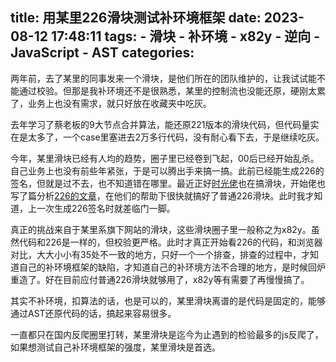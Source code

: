 title: 用某里226滑块测试补环境框架
date: 2023-08-12 17:48:11
tags:
    - 滑块
    - 补环境
    - x82y
    - 逆向
    - JavaScript
    - AST
categories:
---
两年前，去了某里的同事发来一个滑块，是他们所在的团队维护的，让我试试能不能通过校验。但那是我补环境还不是很熟悉，某里的控制流也没能还原，硬刚太累了，业务上也没有需求，就只好放在收藏夹中吃灰。

去年学习了蔡老板的9大节点合并算法，能还原221版本的滑块代码，但代码量实在是太多了，一个case里塞进去2万多行代码，没有耐心看下去，于是继续吃灰。

今年，某里滑块已经有人均的趋势，圈子里已经卷到飞起，00后已经开始乱杀。自己业务上也没有前些年紧张，于是可以腾出手来搞一搞。此前已经能生成226的签名，但就是过不去，也不知道错在哪里。最近正好[时光佬](https://mp.weixin.qq.com/mp/profile_ext?action=home&__biz=MzIxNjQ2NzM3MA==&scene=124#wechat_redirect)也在搞滑块，开始佬也写了篇分析[226的文章](https://mp.weixin.qq.com/s/Py7I6RG7UT9EtdpXlV98aA)，在他们的帮助下很快就搞好了普通226滑块。此时我才知道，上一次生成226签名时就差临门一脚。

真正的挑战来自于某里系旗下网站的滑块，这些滑块圈子里一般称之为x82y。虽然代码和226是一样的，但校验更严格。此时才真正开始看226的代码，和浏览器对比，大大小小有35处不一致的地方，只好一个一个排查，排查的过程中，才知道自己的补环境框架的缺陷，才知道自己的补环境方法不合理的地方，是时候回炉重造了。好在目前应付普通226滑块就够用了，x82y等有需要了再慢慢搞了。

其实不补环境，扣算法的话，也是可以的，某里滑块离谱的是代码是固定的，能够通过AST还原代码的话，搞起来容易很多。

一直都只在国内反爬圈里打转，某里滑块是迄今为止遇到的检验最多的js反爬了，如果想测试自己补环境框架的强度，某里滑块是首选。
